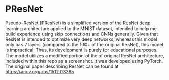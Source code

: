 # PResNet
Pseudo-ResNet (PResNet) is a simplified version of the ResNet deep learning architecture applied to the MNIST dataset, intended to help me build experience using skip connections and CNNs generally. Given that ResNet is intended to optimize very deep networks, whereas this model only has 7 layers (compared to the 100+ of the original ResNet), this model is impractical. Thus, its development is purely for educational purposes. The model utilizes a modified portion of the of original ResNet architecture, included within this repo as a screenshot. It was developed using PyTorch. The original paper describing ResNet can be found at https://arxiv.org/abs/1512.03385
